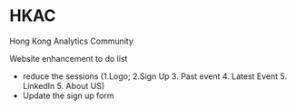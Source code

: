 # HKAC
Hong Kong Analytics Community
 
Website enhancement to do list
- reduce the sessions (1.Logo; 2.Sign Up 3. Past event 4. Latest Event 5. LinkedIn 5. About US) 
- Update the sign up form
